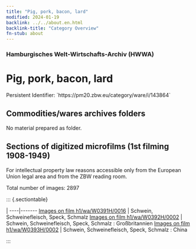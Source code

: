 ```yaml
---
title: "Pig, pork, bacon, lard"
modified: 2024-01-19
backlink: ../../about.en.html
backlink-title: "Category Overview"
fn-stub: about
---
```


### Hamburgisches Welt-Wirtschafts-Archiv (HWWA)

# Pig, pork, bacon, lard

<div class="hint">Persistent Identifier: `https://pm20.zbw.eu/category/ware/i/143864`</div>







## Commodities/wares archives folders





No material prepared as folder.



<a id="filmsections" />

## Sections of digitized microfilms (1st filming 1908-1949)

<p>For intellectual property law reasons accessible only from the European Union legal area and from the ZBW reading room.</p>



<p>Total number of images: 2897</p>




::: {.sectiontable}

 | 
----|-------
<a class="btn" href="https://pm20.zbw.eu/film/h1/wa/W0391H/0016" rel="nofollow">Images on film h1/wa/W0391H/0016</a> | Schwein, Schweinefleisch, Speck, Schmalz
<a class="btn" href="https://pm20.zbw.eu/film/h1/wa/W0392H/0002" rel="nofollow">Images on film h1/wa/W0392H/0002</a> | Schwein, Schweinefleisch, Speck, Schmalz : Großbritannien
<a class="btn" href="https://pm20.zbw.eu/film/h1/wa/W0393H/0002" rel="nofollow">Images on film h1/wa/W0393H/0002</a> | Schwein, Schweinefleisch, Speck, Schmalz : China


:::
















